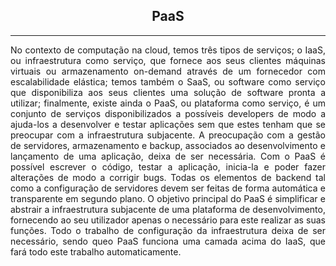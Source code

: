 <h2 align="center"> PaaS </h2>

<hr>
 
<div align="justify">
<p>No contexto de computação na cloud, temos três tipos de serviços; o IaaS, ou infraestrutura como serviço, que fornece aos seus clientes máquinas virtuais ou armazenamento on-demand através de um fornecedor com escalabilidade elástica; temos também o SaaS, ou software como serviço que disponibiliza aos seus clientes uma solução de software pronta a utilizar; finalmente, existe ainda o PaaS, ou plataforma como serviço, é um conjunto de serviços disponibilizados a possíveis developers de modo a  ajuda-los a desenvolver e testar aplicações sem que estes tenham que se preocupar com a infraestrutura subjacente. A preocupação com a gestão de servidores, armazenamento e backup, associados ao desenvolvimento e lançamento de uma aplicação, deixa de ser necessária. Com o PaaS é possível escrever o código, testar a aplicação, inicia-la e poder fazer alterações de modo a corrigir bugs. Todas os elementos de backend tal como a configuração de servidores devem ser feitas de forma automática e transparente em segundo plano. O objetivo principal do PaaS é simplificar e abstrair a infraestrutura subjacente de uma plataforma de desenvolvimento, fornecendo ao seu utilizador apenas o necessário para este realizar as suas funções. Todo o trabalho de configuração da infraestrutura deixa de ser necessário, sendo queo PaaS funciona uma camada acima do IaaS, que fará todo este trabalho automaticamente.</p> 
</div>
